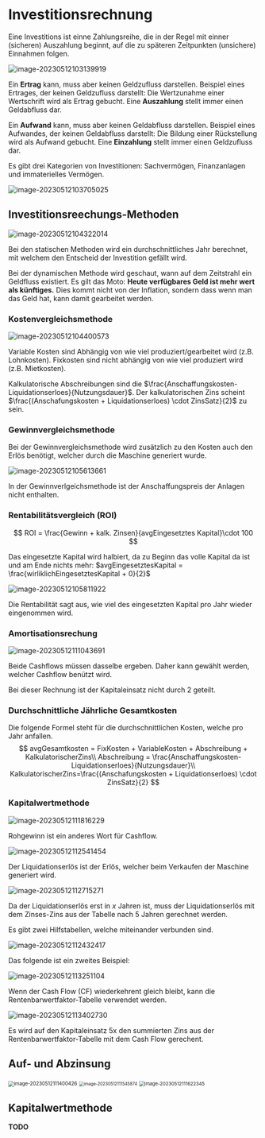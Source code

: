 # Investitionsrechnung

Eine Investitions ist einne Zahlungsreihe, die in der Regel mit einner (sicheren) Auszahlung beginnt, auf die zu späteren Zeitpunkten (unsichere) Einnahmen folgen.

![image-20230512103139919](res/Investitionsrechnung/image-20230512103139919.png)

Ein **Ertrag** kann, muss aber keinen Geldzufluss darstellen. Beispiel eines Ertrages, der keinen Geldzufluss darstellt: Die Wertzunahme einer Wertschrift wird als Ertrag gebucht. Eine **Auszahlung** stellt immer einen Geldabfluss dar.

Ein **Aufwand** kann, muss aber keinen Geldabfluss darstellen. Beispiel eines Aufwandes, der keinen Geldabfluss darstellt: Die Bildung einer Rückstellung wird als Aufwand gebucht. Eine **Einzahlung** stellt immer einen Geldzufluss dar.

Es gibt drei Kategorien von Investitionen: Sachvermögen, Finanzanlagen und immaterielles Vermögen.

![image-20230512103705025](res/Investitionsrechnung/image-20230512103705025.png)

## Investitionsreechungs-Methoden

![image-20230512104322014](res/Investitionsrechnung/image-20230512104322014.png)

Bei den statischen Methoden wird ein durchschnittliches Jahr berechnet, mit welchem den Entscheid der Investition gefällt wird. 

Bei der dynamischen Methode wird geschaut, wann auf dem Zeitstrahl ein Geldfluss existiert. Es gilt das Moto: **Heute verfügbares Geld ist mehr wert als künftiges.** Dies kommt nicht von der Inflation, sondern dass wenn man das Geld hat, kann damit gearbeitet werden.

### Kostenvergleichsmethode

![image-20230512104400573](res/Investitionsrechnung/image-20230512104400573.png)

Variable Kosten sind Abhängig von wie viel produziert/gearbeitet wird (z.B. Lohnkosten). Fixkosten sind nicht abhängig von wie viel produziert wird (z.B. Mietkosten).

Kalkulatorische Abschreibungen sind die $\frac{Anschaffungskosten-Liquidationserloes}{Nutzungsdauer}$. Der kalkulatorischen Zins scheint $\frac{(Anschafungskosten + Liquidationserloes) \cdot ZinsSatz}{2}$ zu sein.

### Gewinnvergleichsmethode

Bei der Gewinnvergleichsmethode wird zusätzlich zu den Kosten auch den Erlös benötigt, welcher durch die Maschine generiert wurde. 

![image-20230512105613661](res/Investitionsrechnung/image-20230512105613661.png)

In der Gewinnverlgeichsmethode ist der Anschaffungspreis der Anlagen nicht enthalten.

### Rentabilitätsvergleich (ROI)

$$
ROI = \frac{Gewinn + kalk. Zinsen}{avgEingesetztes Kapital}\cdot 100
$$

Das eingesetzte Kapital wird halbiert, da zu Beginn das volle Kapital da ist und am Ende nichts mehr: $avgEingesetztesKapital = \frac{wirliklichEingesetztesKapital + 0}{2}$

![image-20230512105811922](res/Investitionsrechnung/image-20230512105811922.png)

Die Rentabilität sagt aus, wie viel des eingesetzten Kapital pro Jahr wieder eingenommen wird.

### Amortisationsrechung

![image-20230512111043691](res/Investitionsrechnung/image-20230512111043691.png)

Beide Cashflows müssen dasselbe ergeben. Daher kann gewählt werden, welcher Cashflow benützt wird.

Bei dieser Rechnung ist der Kapitaleinsatz nicht durch $2$ geteilt.

### Durchschnittliche Jährliche Gesamtkosten

Die folgende Formel steht für die durchschnittlichen Kosten, welche pro Jahr anfallen.
$$
avgGesamtkosten = FixKosten + VariableKosten + Abschreibung + KalkulatorischerZins\\
Abschreibung = \frac{Anschaffungskosten-Liquidationserloes}{Nutzungsdauer}\\
KalkulatorischerZins=\frac{(Anschafungskosten + Liquidationserloes) \cdot ZinsSatz}{2}
$$

### Kapitalwertmethode

![image-20230512111816229](res/Investitionsrechnung/image-20230512111816229.png)

Rohgewinn ist ein anderes Wort für Cashflow.

![image-20230512112541454](res/Investitionsrechnung/image-20230512112541454.png)

Der Liquidationserlös ist der Erlös, welcher beim Verkaufen der Maschine generiert wird.

![image-20230512112715271](res/Investitionsrechnung/image-20230512112715271.png)

Da der Liquidationserlös erst in $x$ Jahren ist, muss der Liquidationserlös mit dem Zinses-Zins aus der Tabelle nach 5 Jahren gerechnet werden.

Es gibt zwei Hilfstabellen, welche miteinander verbunden sind. 

![image-20230512112432417](res/Investitionsrechnung/image-20230512112432417.png)

Das folgende ist ein zweites Beispiel:

![image-20230512113251104](res/Investitionsrechnung/image-20230512113251104.png)

Wenn der Cash Flow (CF) wiederkehrent gleich bleibt, kann die Rentenbarwertfaktor-Tabelle verwendet werden.

![image-20230512113402730](res/Investitionsrechnung/image-20230512113402730.png)

Es wird auf den Kapitaleinsatz 5x den summierten Zins aus der Rentenbarwertfaktor-Tabelle mit dem Cash Flow gerechent.

## Auf- und Abzinsung

<img src="res/Investitionsrechnung/image-20230512111400426.png" alt="image-20230512111400426" style="zoom:70%;" />

<img src="res/Investitionsrechnung/image-20230512111545874.png" alt="image-20230512111545874" style="zoom:60%;" />

<img src="res/Investitionsrechnung/image-20230512111622345.png" alt="image-20230512111622345" style="zoom:67%;" />

## Kapitalwertmethode

**TODO**
